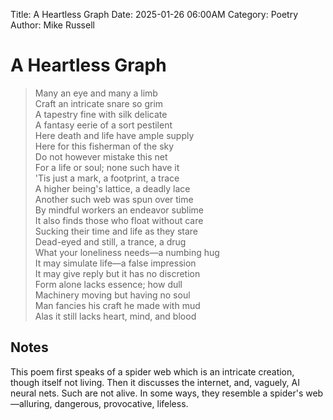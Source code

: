 Title: A Heartless Graph
Date: 2025-01-26 06:00AM
Category: Poetry
Author: Mike Russell
# A Heartless Graph

> Many an eye and many a limb<br>
Craft an intricate snare so grim<br>
A tapestry fine with silk delicate<br>
A fantasy eerie of a sort pestilent<br>
Here death and life have ample supply<br>
Here for this fisherman of the sky<br>
Do not however mistake this net<br>
For a life or soul; none such have it<br>
'Tis just a mark, a footprint, a trace<br>
A higher being's lattice, a deadly lace<br>
Another such web was spun over time<br>
By mindful workers an endeavor sublime<br>
It also finds those who float without care<br>
Sucking their time and life as they stare<br>
Dead-eyed and still, a trance, a drug<br>
What your loneliness needs—a numbing hug<br>
It may simulate life—a false impression<br>
It may give reply but it has no discretion<br>
Form alone lacks essence; how dull<br>
Machinery moving but having no soul<br>
Man fancies his craft he made with mud<br>
Alas it still lacks heart, mind, and blood

## Notes

This poem first speaks of a spider web which is an intricate creation, though itself not living. Then it discusses the internet, and, vaguely, AI neural nets. Such are not alive. In some ways, they resemble a spider's web—alluring, dangerous, provocative, lifeless.

